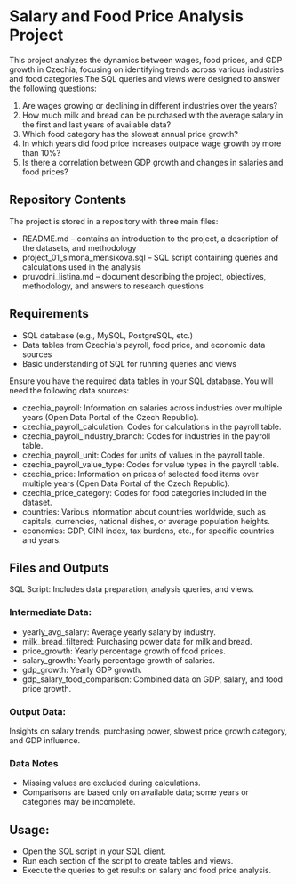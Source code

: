 # Salary and Food Price Analysis Project

This project analyzes the dynamics between wages, food prices, and GDP growth in Czechia, focusing on identifying trends across various industries and food categories.The SQL queries and views were designed to answer the following questions:
1. Are wages growing or declining in different industries over the years?
2. How much milk and bread can be purchased with the average salary in the first and last years of available data?
3. Which food category has the slowest annual price growth?
4. In which years did food price increases outpace wage growth by more than 10%?
5. Is there a correlation between GDP growth and changes in salaries and food prices?

## Repository Contents
The project is stored in a repository with three main files:
- README.md – contains an introduction to the project, a description of the datasets, and methodology
- project_01_simona_mensikova.sql – SQL script containing queries and calculations used in the analysis
- pruvodni_listina.md – document describing the project, objectives, methodology, and answers to research questions

## Requirements
- SQL database (e.g., MySQL, PostgreSQL, etc.)
- Data tables from Czechia's payroll, food price, and economic data sources
- Basic understanding of SQL for running queries and views

Ensure you have the required data tables in your SQL database. You will need the following data sources:
- czechia_payroll: Information on salaries across industries over multiple years (Open Data Portal of the Czech Republic).
- czechia_payroll_calculation: Codes for calculations in the payroll table.
- czechia_payroll_industry_branch: Codes for industries in the payroll table.
- czechia_payroll_unit: Codes for units of values in the payroll table.
- czechia_payroll_value_type: Codes for value types in the payroll table.
- czechia_price: Information on prices of selected food items over multiple years (Open Data Portal of the Czech Republic).
- czechia_price_category: Codes for food categories included in the dataset.
- countries: Various information about countries worldwide, such as capitals, currencies, national dishes, or average population heights.
- economies: GDP, GINI index, tax burdens, etc., for specific countries and years.

## Files and Outputs
SQL Script: Includes data preparation, analysis queries, and views.
### Intermediate Data:
- yearly_avg_salary: Average yearly salary by industry.
- milk_bread_filtered: Purchasing power data for milk and bread.
- price_growth: Yearly percentage growth of food prices.
- salary_growth: Yearly percentage growth of salaries.
- gdp_growth: Yearly GDP growth.
- gdp_salary_food_comparison: Combined data on GDP, salary, and food price growth.
### Output Data:
Insights on salary trends, purchasing power, slowest price growth category, and GDP influence.

### Data Notes
- Missing values are excluded during calculations.
- Comparisons are based only on available data; some years or categories may be incomplete.

## Usage:
- Open the SQL script in your SQL client.
- Run each section of the script to create tables and views.
- Execute the queries to get results on salary and food price analysis.
